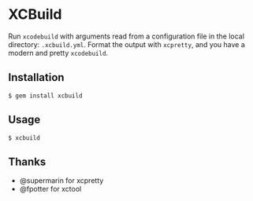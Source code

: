 # XCBuild

Run `xcodebuild` with arguments read from a configuration file in the local directory: `.xcbuild.yml`.
Format the output with `xcpretty`, and you have a modern and pretty `xcodebuild`.

## Installation

    $ gem install xcbuild

## Usage

    $ xcbuild

## Thanks

- @supermarin for xcpretty
- @fpotter for xctool
